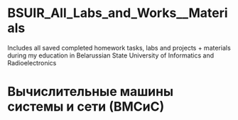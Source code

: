 # BSUIR_All_Labs_and_Works__Materials
 Includes all saved completed homework tasks, labs and projects + materials during my education in Belarussian State University of Informatics and Radioelectronics

# Вычислительные машины системы и сети (ВМСиС)

